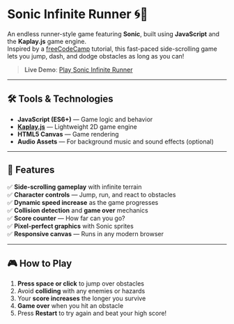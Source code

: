 # Sonic Infinite Runner 🌀🦔

An endless runner-style game featuring **Sonic**, built using **JavaScript** and the **Kaplay.js** game engine.  
Inspired by a [freeCodeCamp](https://www.freecodecamp.org/) tutorial, this fast-paced side-scrolling game lets you jump, dash, and dodge obstacles as long as you can!

> **Live Demo**: [Play Sonic Infinite Runner](https://flavia3107.github.io/freecodecamp-sonic-game/)

---

## 🛠 Tools & Technologies

- **JavaScript (ES6+)** — Game logic and behavior
- **[Kaplay.js](https://github.com/codeguppyofficial/kaplay)** — Lightweight 2D game engine
- **HTML5 Canvas** — Game rendering
- **Audio Assets** — For background music and sound effects (optional)

---

## 📂 Features

✅ **Side-scrolling gameplay** with infinite terrain  
✅ **Character controls** — Jump, run, and react to obstacles  
✅ **Dynamic speed increase** as the game progresses  
✅ **Collision detection** and **game over** mechanics  
✅ **Score counter** — How far can you go?  
✅ **Pixel-perfect graphics** with Sonic sprites  
✅ **Responsive canvas** — Runs in any modern browser  

---

## 🎮 How to Play

1. **Press space or click** to jump over obstacles  
2. Avoid **colliding** with any enemies or hazards  
3. Your **score increases** the longer you survive  
4. **Game over** when you hit an obstacle  
5. Press **Restart** to try again and beat your high score!
